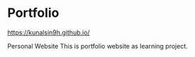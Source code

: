 # Portfolio

https://kunalsin9h.github.io/

Personal Website This is portfolio website as learning project.
